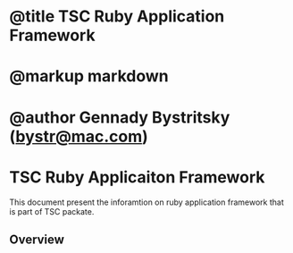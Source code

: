 # @title TSC Ruby Application Framework
# @markup markdown
# @author Gennady Bystritsky (bystr@mac.com)

TSC Ruby Applicaiton Framework
==============================

This document present the inforamtion on ruby application framework that is
part of TSC packate.

Overview
--------
